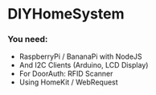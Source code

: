 # DIYHomeSystem

### You need:

 - RaspberryPi / BananaPi with NodeJS
 - And I2C Clients (Arduino, LCD Display)
 - For DoorAuth: RFID Scanner
 - Using HomeKit / WebRequest
